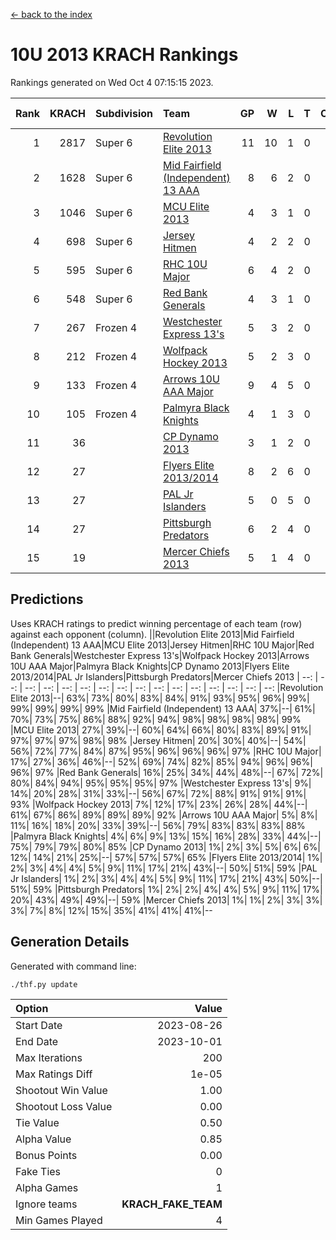 [<- back to the index](readme.md)
# 10U 2013 KRACH Rankings
Rankings generated on Wed Oct  4 07:15:15 2023.

Rank|KRACH|Subdivision|Team|GP|W|L|T|OTW|OTL|SoS|Exp Wins|Win Diff
---:|---:|:---|:---|---:|---:|---:|---:|---:|---:|---:|---:|---:
1|2817|Super 6|[Revolution Elite 2013](https://gamesheetstats.com/seasons/3664/teams/140904/schedule)|11|10|1|0|1|0|381|10.8|-0.0
2|1628|Super 6|[Mid Fairfield (Independent) 13 AAA](https://gamesheetstats.com/seasons/3664/teams/140891/schedule)|8|6|2|0|0|0|844|6.8|-0.0
3|1046|Super 6|[MCU Elite 2013](https://gamesheetstats.com/seasons/3664/teams/140889/schedule)|4|3|1|0|0|0|367|3.8|-0.0
4|698|Super 6|[Jersey Hitmen](https://gamesheetstats.com/seasons/3664/teams/140893/schedule)|4|2|2|0|0|0|789|2.8|-0.0
5|595|Super 6|[RHC 10U Major](https://gamesheetstats.com/seasons/3664/teams/140895/schedule)|6|4|2|0|1|0|535|4.8|-0.0
6|548|Super 6|[Red Bank Generals](https://gamesheetstats.com/seasons/3664/teams/140896/schedule)|4|3|1|0|0|1|603|3.9|0.0
7|267|Frozen 4|[Westchester Express 13's](https://gamesheetstats.com/seasons/3664/teams/140899/schedule)|5|3|2|0|0|0|955|3.9|0.0
8|212|Frozen 4|[Wolfpack Hockey 2013](https://gamesheetstats.com/seasons/3664/teams/140894/schedule)|5|2|3|0|0|0|502|2.8|-0.0
9|133|Frozen 4|[Arrows 10U AAA Major](https://gamesheetstats.com/seasons/3664/teams/140902/schedule)|9|4|5|0|0|0|534|4.9|0.0
10|105|Frozen 4|[Palmyra Black Knights](https://gamesheetstats.com/seasons/3664/teams/140906/schedule)|4|1|3|0|0|1|325|1.8|-0.0
11|36||[CP Dynamo 2013](https://gamesheetstats.com/seasons/3664/teams/140901/schedule)|3|1|2|0|0|0|74|1.9|0.0
12|27||[Flyers Elite 2013/2014](https://gamesheetstats.com/seasons/3664/teams/140898/schedule)|8|2|6|0|0|0|159|2.9|0.0
13|27||[PAL Jr Islanders](https://gamesheetstats.com/seasons/3664/teams/140903/schedule)|5|0|5|0|0|0|1348|0.9|0.0
14|27||[Pittsburgh Predators](https://gamesheetstats.com/seasons/3664/teams/140907/schedule)|6|2|4|0|0|0|820|2.9|0.0
15|19||[Mercer Chiefs 2013](https://gamesheetstats.com/seasons/3664/teams/140897/schedule)|5|1|4|0|0|0|558|1.9|0.0

## Predictions
Uses KRACH ratings to predict winning percentage of each team (row) against each opponent (column).
||Revolution Elite 2013|Mid Fairfield (Independent) 13 AAA|MCU Elite 2013|Jersey Hitmen|RHC 10U Major|Red Bank Generals|Westchester Express 13's|Wolfpack Hockey 2013|Arrows 10U AAA Major|Palmyra Black Knights|CP Dynamo 2013|Flyers Elite 2013/2014|PAL Jr Islanders|Pittsburgh Predators|Mercer Chiefs 2013
| --: | --: | --: | --: | --: | --: | --: | --: | --: | --: | --: | --: | --: | --: | --: | --: 
|Revolution Elite 2013|--| 63%| 73%| 80%| 83%| 84%| 91%| 93%| 95%| 96%| 99%| 99%| 99%| 99%| 99%
|Mid Fairfield (Independent) 13 AAA| 37%|--| 61%| 70%| 73%| 75%| 86%| 88%| 92%| 94%| 98%| 98%| 98%| 98%| 99%
|MCU Elite 2013| 27%| 39%|--| 60%| 64%| 66%| 80%| 83%| 89%| 91%| 97%| 97%| 97%| 98%| 98%
|Jersey Hitmen| 20%| 30%| 40%|--| 54%| 56%| 72%| 77%| 84%| 87%| 95%| 96%| 96%| 96%| 97%
|RHC 10U Major| 17%| 27%| 36%| 46%|--| 52%| 69%| 74%| 82%| 85%| 94%| 96%| 96%| 96%| 97%
|Red Bank Generals| 16%| 25%| 34%| 44%| 48%|--| 67%| 72%| 80%| 84%| 94%| 95%| 95%| 95%| 97%
|Westchester Express 13's|  9%| 14%| 20%| 28%| 31%| 33%|--| 56%| 67%| 72%| 88%| 91%| 91%| 91%| 93%
|Wolfpack Hockey 2013|  7%| 12%| 17%| 23%| 26%| 28%| 44%|--| 61%| 67%| 86%| 89%| 89%| 89%| 92%
|Arrows 10U AAA Major|  5%|  8%| 11%| 16%| 18%| 20%| 33%| 39%|--| 56%| 79%| 83%| 83%| 83%| 88%
|Palmyra Black Knights|  4%|  6%|  9%| 13%| 15%| 16%| 28%| 33%| 44%|--| 75%| 79%| 79%| 80%| 85%
|CP Dynamo 2013|  1%|  2%|  3%|  5%|  6%|  6%| 12%| 14%| 21%| 25%|--| 57%| 57%| 57%| 65%
|Flyers Elite 2013/2014|  1%|  2%|  3%|  4%|  4%|  5%|  9%| 11%| 17%| 21%| 43%|--| 50%| 51%| 59%
|PAL Jr Islanders|  1%|  2%|  3%|  4%|  4%|  5%|  9%| 11%| 17%| 21%| 43%| 50%|--| 51%| 59%
|Pittsburgh Predators|  1%|  2%|  2%|  4%|  4%|  5%|  9%| 11%| 17%| 20%| 43%| 49%| 49%|--| 59%
|Mercer Chiefs 2013|  1%|  1%|  2%|  3%|  3%|  3%|  7%|  8%| 12%| 15%| 35%| 41%| 41%| 41%|--

## Generation Details

Generated with command line:
```
./thf.py update
```

| Option | Value |
| :----- | ----: |
| Start Date | 2023-08-26 |
| End Date | 2023-10-01 |
| Max Iterations | 200 |
| Max Ratings Diff | 1e-05 |
| Shootout Win Value | 1.00 |
| Shootout Loss Value | 0.00 |
| Tie Value | 0.50 |
| Alpha Value | 0.85 |
| Bonus Points | 0.00 |
| Fake Ties | 0 |
| Alpha Games | 1 |
| Ignore teams | __KRACH_FAKE_TEAM__ |
| Min Games Played | 4 |

